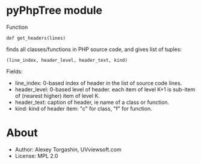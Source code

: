 # pyPhpTree module

Function

    def get_headers(lines)
  
finds all classes/functions in PHP source code, and gives list of tuples:

    (line_index, header_level, header_text, kind)
  
Fields:

- line_index: 0-based index of header in the list of source code lines.
- header_level: 0-based level of header. each item of level K+1 is sub-item of (nearest higher) item of level K.
- header_text: caption of header, ie name of a class or function.
- kind: kind of header item: "c" for class, "f" for function.

# About

- Author: Alexey Torgashin, UVviewsoft.com 
- License: MPL 2.0
